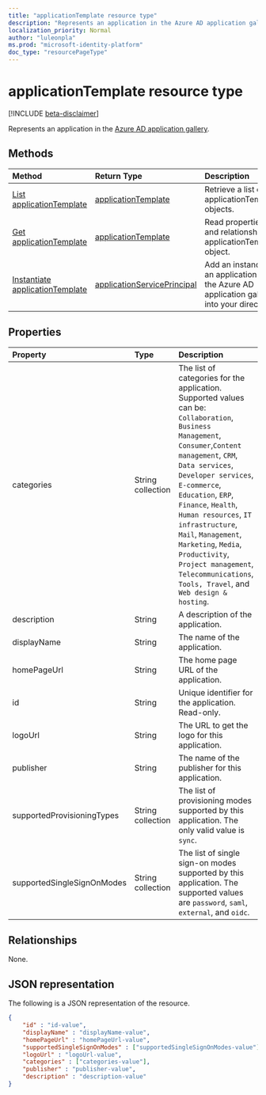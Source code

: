 ```yaml
---
title: "applicationTemplate resource type"
description: "Represents an application in the Azure AD application gallery"
localization_priority: Normal
author: "luleonpla"
ms.prod: "microsoft-identity-platform"
doc_type: "resourcePageType"
---
```


# applicationTemplate resource type

[!INCLUDE [beta-disclaimer](../../includes/beta-disclaimer.md)]

Represents an application in the [Azure AD application gallery](https://docs.microsoft.com/azure/active-directory/saas-apps/tutorial-list).

## Methods

| Method       | Return Type | Description |
|:-------------|:------------|:------------|
|[List applicationTemplate](../api/applicationtemplate-list.md)|[applicationTemplate](applicationtemplate.md)|Retrieve a list of applicationTemplate objects.|
| [Get applicationTemplate](../api/applicationtemplate-get.md) | [applicationTemplate](applicationtemplate.md) | Read properties and relationships of applicationTemplate object. |
|[Instantiate applicationTemplate](../api/applicationtemplate-instantiate.md)|[applicationServicePrincipal](applicationserviceprincipal.md)| Add an instance of an application from the Azure AD application gallery into your directory.|


## Properties

| Property     | Type        | Description |
|:-------------|:------------|:------------|
|categories|String collection|The list of categories for the application. Supported values can be: `Collaboration`, `Business Management`, `Consumer`,`Content management`, `CRM`, `Data services`, `Developer services`, `E-commerce`, `Education`, `ERP`, `Finance`, `Health`, `Human resources`, `IT infrastructure`, `Mail`, `Management`, `Marketing`, `Media`, `Productivity`, `Project management`, `Telecommunications`, `Tools, Travel`, and `Web design & hosting`.|
|description|String|A description of the application.|
|displayName|String|The name of the application.|
|homePageUrl|String|The home page URL of the application.|
|id|String| Unique identifier for the application. Read-only.|
|logoUrl|String|The URL to get the logo for this application.|
|publisher|String|The name of the publisher for this application.|
|supportedProvisioningTypes|String collection|The list of provisioning modes supported by this application. The only valid value is `sync`.|
|supportedSingleSignOnModes|String collection|The list of single sign-on modes supported by this application. The supported values are `password`, `saml`, `external`, and `oidc`.|

## Relationships

None.

## JSON representation

The following is a JSON representation of the resource.

<!-- {
  "blockType": "resource",
  "optionalProperties": [

  ],
  "@odata.type": "microsoft.graph.applicationTemplate",
  "baseType": "",
  "keyProperty": "id"
}-->

```json
{
	"id" : "id-value",
	"displayName" : "displayName-value",
	"homePageUrl" : "homePageUrl-value",
	"supportedSingleSignOnModes" : ["supportedSingleSignOnModes-value"],
	"logoUrl" : "logoUrl-value",
	"categories" : ["categories-value"],
	"publisher" : "publisher-value",
	"description" : "description-value"
}
```

<!-- uuid: 16cd6b66-4b1a-43a1-adaf-3a886856ed98
2019-02-04 14:57:30 UTC -->
<!-- {
  "type": "#page.annotation",
  "description": "applicationTemplate resource",
  "keywords": "",
  "section": "documentation",
  "tocPath": ""
}-->
